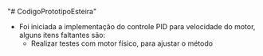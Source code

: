 "# CodigoPrototipoEsteira" 



- Foi iniciada a implementação do controle PID para velocidade do motor, alguns itens faltantes são:
  - Realizar testes com motor físico, para ajustar o método
